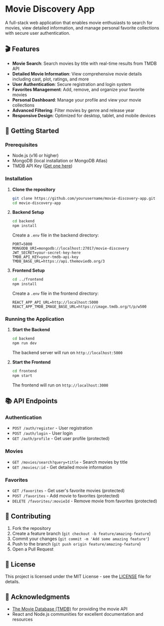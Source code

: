 # Movie Discovery App

A full-stack web application that enables movie enthusiasts to search for movies, view detailed information, and manage personal favorite collections with secure user authentication.

## 🎬 Features

- **Movie Search**: Search movies by title with real-time results from TMDB API
- **Detailed Movie Information**: View comprehensive movie details including cast, plot, ratings, and more
- **User Authentication**: Secure registration and login system
- **Favorites Management**: Add, remove, and organize your favorite movies
- **Personal Dashboard**: Manage your profile and view your movie collections
- **Advanced Filtering**: Filter movies by genre and release year
- **Responsive Design**: Optimized for desktop, tablet, and mobile devices

## 🚀 Getting Started

### Prerequisites

- Node.js (v16 or higher)
- MongoDB (local installation or MongoDB Atlas)
- TMDB API Key ([Get one here](https://www.themoviedb.org/settings/api))

### Installation

1. **Clone the repository**
   ```bash
   git clone https://github.com/yourusername/movie-discovery-app.git
   cd movie-discovery-app
   ```

2. **Backend Setup**
   ```bash
   cd backend
   npm install
   ```

   Create a `.env` file in the backend directory:
   ```env
   PORT=5000
   MONGODB_URI=mongodb://localhost:27017/movie-discovery
   JWT_SECRET=your-secret-key-here
   TMDB_API_KEY=your-tmdb-api-key
   TMDB_BASE_URL=https://api.themoviedb.org/3
   ```

3. **Frontend Setup**
   ```bash
   cd ../frontend
   npm install
   ```

   Create a `.env` file in the frontend directory:
   ```env
   REACT_APP_API_URL=http://localhost:5000
   REACT_APP_TMDB_IMAGE_BASE_URL=https://image.tmdb.org/t/p/w500
   ```

### Running the Application

1. **Start the Backend**
   ```bash
   cd backend
   npm run dev
   ```
   The backend server will run on `http://localhost:5000`

2. **Start the Frontend**
   ```bash
   cd frontend
   npm start
   ```
   The frontend will run on `http://localhost:3000`

## 📚 API Endpoints

### Authentication
- `POST /auth/register` - User registration
- `POST /auth/login` - User login
- `GET /auth/profile` - Get user profile (protected)

### Movies
- `GET /movies/search?query=title` - Search movies by title
- `GET /movies/:id` - Get detailed movie information

### Favorites
- `GET /favorites` - Get user's favorite movies (protected)
- `POST /favorites` - Add movie to favorites (protected)
- `DELETE /favorites/:movieId` - Remove movie from favorites (protected)

## 🤝 Contributing

1. Fork the repository
2. Create a feature branch (`git checkout -b feature/amazing-feature`)
3. Commit your changes (`git commit -m 'Add some amazing feature'`)
4. Push to the branch (`git push origin feature/amazing-feature`)
5. Open a Pull Request

## 📝 License

This project is licensed under the MIT License - see the [LICENSE](LICENSE) file for details.

## 🙏 Acknowledgments

- [The Movie Database (TMDB)](https://www.themoviedb.org/) for providing the movie API
- React and Node.js communities for excellent documentation and resources